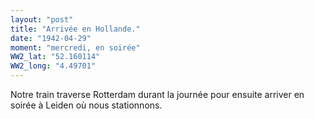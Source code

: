 ```yaml
---
layout: "post"
title: "Arrivée en Hollande."
date: "1942-04-29"
moment: "mercredi, en soirée"
WW2_lat: "52.160114"
WW2_long: "4.49701"
---
```


Notre train traverse Rotterdam durant la journée pour ensuite arriver en soirée à Leiden où nous stationnons.


<div class="histoire"></div>

<div class="commentaire"></div>